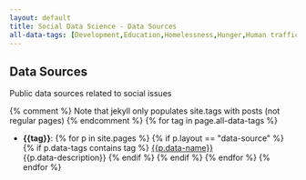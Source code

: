 ```yaml
---
layout: default
title: Social Data Science - Data Sources
all-data-tags: [Development,Education,Homelessness,Hunger,Human trafficking,Miscellaneous,Peace,Poverty]
---
```

Data Sources
------------

Public data sources related to social issues

{% comment %}
Note that jekyll only populates site.tags with posts (not regular pages)
{% endcomment %}
{% for tag in page.all-data-tags %}
 - **{{tag}}**:
  {% for p in site.pages %}
    {% if p.layout == "data-source" %}
     {% if p.data-tags contains tag %}
       <a href={{p.data-url}}>{{p.data-name}}</a><br>
       {{p.data-description}}
     {% endif %}
   {% endif %}
  {% endfor %}
{% endfor %}
